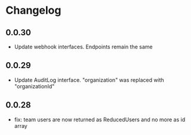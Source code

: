 # Changelog

## 0.0.30

- Update webhook interfaces. Endpoints remain the same

## 0.0.29

- Update AuditLog interface. "organization" was replaced with "organizationId"

## 0.0.28

- fix: team users are now returned as ReducedUsers and no more as id array
